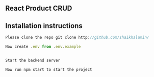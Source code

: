 ## React Product CRUD 

## Installation  instructions
```javascript
Please clone the repo git clone http://github.com/shaikhalamin/
```

```javascript
Now create .env from .env.example
```

```javascript

Start the backend server

Now run npm start to start the project


```


